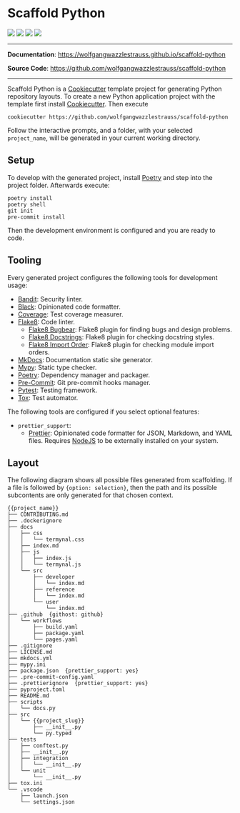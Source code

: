 # Scaffold Python

![](https://github.com/wolfgangwazzlestrauss/scaffold-python/workflows/build/badge.svg)
![](https://img.shields.io/badge/code%20style-black-000000.svg)
![](https://img.shields.io/github/repo-size/wolfgangwazzlestrauss/scaffold-python)
![](https://img.shields.io/github/license/wolfgangwazzlestrauss/scaffold-python)

---

**Documentation**: https://wolfgangwazzlestrauss.github.io/scaffold-python

**Source Code**: https://github.com/wolfgangwazzlestrauss/scaffold-python

---

Scaffold Python is a
[Cookiecutter](https://github.com/cookiecutter/cookiecutter) template project
for generating Python repository layouts. To create a new Python application
project with the template first install
[Cookiecutter](https://github.com/cookiecutter/cookiecutter). Then execute

```console
cookiecutter https://github.com/wolfgangwazzlestrauss/scaffold-python
```

Follow the interactive prompts, and a folder, with your selected `project_name`,
will be generated in your current working directory.

## Setup

To develop with the generated project, install
[Poetry](https://python-poetry.org/) and step into the project folder.
Afterwards execute:

```console
poetry install
poetry shell
git init
pre-commit install
```

Then the development environment is configured and you are ready to code.

## Tooling

Every generated project configures the following tools for development usage:

- [Bandit](https://github.com/PyCQA/bandit): Security linter.
- [Black](https://github.com/psf/black): Opinionated code formatter.
- [Coverage](https://coverage.readthedocs.io/en/coverage-5.0.3/): Test coverage
  measurer.
- [Flake8](https://flake8.pycqa.org/en/latest/): Code linter.
  - [Flake8 Bugbear](https://github.com/PyCQA/flake8-bugbear): Flake8 plugin for
    finding bugs and design problems.
  - [Flake8 Docstrings](https://gitlab.com/pycqa/flake8-docstrings): Flake8
    plugin for checking docstring styles.
  - [Flake8 Import Order](https://github.com/PyCQA/flake8-import-order): Flake8
    plugin for checking module import orders.
- [MkDocs](https://www.mkdocs.org/): Documentation static site generator.
- [Mypy](http://mypy-lang.org/): Static type checker.
- [Poetry](https://python-poetry.org/): Dependency manager and packager.
- [Pre-Commit](https://pre-commit.com/): Git pre-commit hooks manager.
- [Pytest](https://docs.pytest.org/en/latest/): Testing framework.
- [Tox](https://tox.readthedocs.io/en/latest/): Test automator.

The following tools are configured if you select optional features:

- `prettier_support`:
  - [Prettier](https://prettier.io/): Opinionated code formatter for JSON,
    Markdown, and YAML files. Requires [NodeJS](https://nodejs.org/en/) to be
    externally installed on your system.

## Layout

The following diagram shows all possible files generated from scaffolding. If a
file is followed by `{option: selection}`, then the path and its possible
subcontents are only generated for that chosen context.

```
{{project_name}}
├── CONTRIBUTING.md
├── .dockerignore
├── docs
│   ├── css
│   │   └── termynal.css
│   ├── index.md
│   ├── js
│   │   ├── index.js
│   │   └── termynal.js
│   └── src
│       ├── developer
│       │   └── index.md
│       ├── reference
│       │   └── index.md
│       └── user
│           └── index.md
├── .github  {githost: github}
│   └── workflows
│       ├── build.yaml
│       ├── package.yaml
│       └── pages.yaml
├── .gitignore
├── LICENSE.md
├── mkdocs.yml
├── mypy.ini
├── package.json  {prettier_support: yes}
├── .pre-commit-config.yaml
├── .prettierignore  {prettier_support: yes}
├── pyproject.toml
├── README.md
├── scripts
│   └── docs.py
├── src
│   └── {{project_slug}}
│       ├── __init__.py
│       └── py.typed
├── tests
│   ├── conftest.py
│   ├── __init__.py
│   ├── integration
│   │   └── __init__.py
│   └── unit
│       └── __init__.py
├── tox.ini
└── .vscode
    ├── launch.json
    └── settings.json
```
